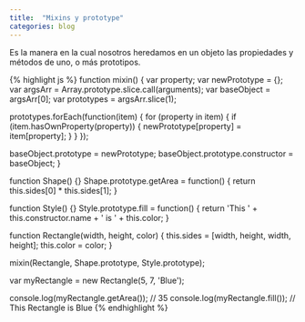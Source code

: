 ```yaml
---
title:  "Mixins y prototype"
categories: blog
---
```

Es la manera en la cual nosotros heredamos en un objeto las propiedades
y métodos de uno, o más prototipos.

{% highlight js %}
function mixin() {
  var property;
  var newPrototype = {};
  var argsArr = Array.prototype.slice.call(arguments);
  var baseObject = argsArr[0];
  var prototypes = argsArr.slice(1);

  prototypes.forEach(function(item) {
    for (property in item) {
      if (item.hasOwnProperty(property)) {
        newPrototype[property] = item[property];
      }
    }
  });

  baseObject.prototype = newPrototype;
  baseObject.prototype.constructor = baseObject;
}

function Shape() {}
Shape.prototype.getArea = function() {
  return this.sides[0] * this.sides[1];
}

function Style() {}
Style.prototype.fill = function() {
  return 'This ' + this.constructor.name + ' is ' + this.color;
}

function Rectangle(width, height, color) {
  this.sides = [width, height, width, height];
  this.color = color;
}

mixin(Rectangle, Shape.prototype, Style.prototype);

var myRectangle = new Rectangle(5, 7, 'Blue');

console.log(myRectangle.getArea()); // 35
console.log(myRectangle.fill()); // This Rectangle is Blue
{% endhighlight %}
